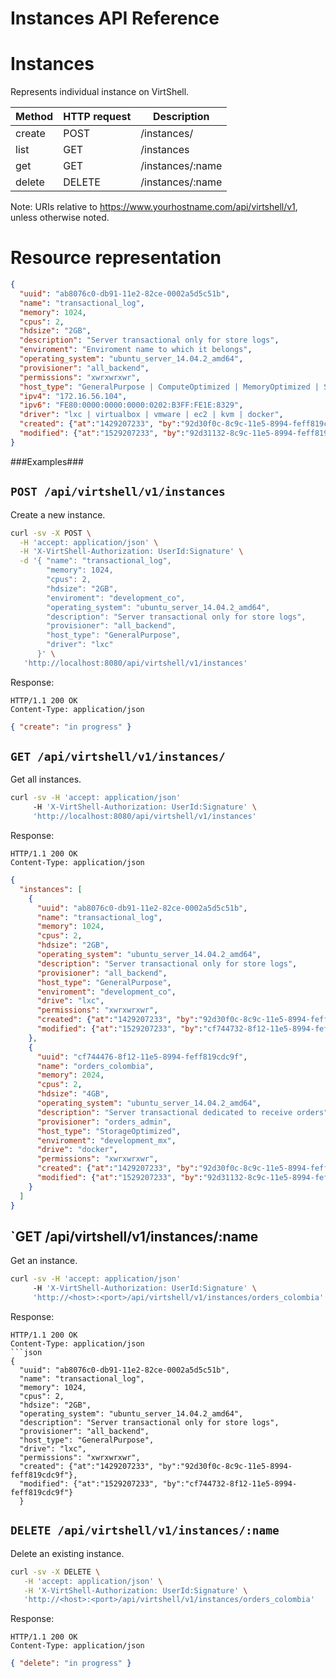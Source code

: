 Instances API Reference
=======================

Instances
=========
Represents individual instance on VirtShell.


| Method | HTTP request | Description |
| --- | --- | ---- |
| create | POST | /instances/ | Creates a new instance within an enviroment. |
| list | GET | /instances | Retrieves the list of instances. |
| get | GET | /instances/:name | Gets one instance by ID. |
| delete | DELETE | /instances/:name | Deletes an existing instance. |

Note:
URIs relative to https://www.yourhostname.com/api/virtshell/v1, unless otherwise noted.

Resource representation
=======================
```json
{
  "uuid": "ab8076c0-db91-11e2-82ce-0002a5d5c51b",
  "name": "transactional_log",
  "memory": 1024,
  "cpus": 2,
  "hdsize": "2GB",
  "description": "Server transactional only for store logs", 
  "enviroment": "Enviroment name to which it belongs",
  "operating_system": "ubuntu_server_14.04.2_amd64",
  "provisioner": "all_backend",
  "permissions": "xwrxwrxwr",
  "host_type": "GeneralPurpose | ComputeOptimized | MemoryOptimized | StorageOptimized",
  "ipv4": "172.16.56.104",
  "ipv6": "FE80:0000:0000:0000:0202:B3FF:FE1E:8329",
  "driver": "lxc | virtualbox | vmware | ec2 | kvm | docker",
  "created": {"at":"1429207233", "by":"92d30f0c-8c9c-11e5-8994-feff819cdc9f"},
  "modified": {"at":"1529207233", "by":"92d31132-8c9c-11e5-8994-feff819cdc9f"}
}
```

###Examples###

`POST /api/virtshell/v1/instances`
--------------------------------------------

Create a new instance.

```sh
curl -sv -X POST \
  -H 'accept: application/json' \
  -H 'X-VirtShell-Authorization: UserId:Signature' \
  -d '{ "name": "transactional_log",
        "memory": 1024,
        "cpus": 2,
        "hdsize": "2GB",
        "enviroment": "development_co", 
        "operating_system": "ubuntu_server_14.04.2_amd64",
        "description": "Server transactional only for store logs", 
        "provisioner": "all_backend",
        "host_type": "GeneralPurpose",
        "driver": "lxc"
      }' \
   'http://localhost:8080/api/virtshell/v1/instances'
```

Response:
```
HTTP/1.1 200 OK
Content-Type: application/json
```
```json
{ "create": "in progress" }
```

`GET /api/virtshell/v1/instances/`
----------------------------------------------

Get all instances.

```sh
curl -sv -H 'accept: application/json' 
     -H 'X-VirtShell-Authorization: UserId:Signature' \ 
     'http://localhost:8080/api/virtshell/v1/instances'
```

Response:
```
HTTP/1.1 200 OK
Content-Type: application/json
```
```json
{
  "instances": [
    {
      "uuid": "ab8076c0-db91-11e2-82ce-0002a5d5c51b",
      "name": "transactional_log",
      "memory": 1024,
      "cpus": 2,
      "hdsize": "2GB",
      "operating_system": "ubuntu_server_14.04.2_amd64",
      "description": "Server transactional only for store logs", 
      "provisioner": "all_backend",
      "host_type": "GeneralPurpose",
      "enviroment": "development_co", 
      "drive": "lxc",
      "permissions": "xwrxwrxwr",
      "created": {"at":"1429207233", "by":"92d30f0c-8c9c-11e5-8994-feff819cdc9f"},
      "modified": {"at":"1529207233", "by":"cf744732-8f12-11e5-8994-feff819cdc9f"}
    },
    { 
      "uuid": "cf744476-8f12-11e5-8994-feff819cdc9f",
      "name": "orders_colombia",
      "memory": 2024,
      "cpus": 2,
      "hdsize": "4GB",
      "operating_system": "ubuntu_server_14.04.2_amd64",
      "description": "Server transactional dedicated to receive orders", 
      "provisioner": "orders_admin",
      "host_type": "StorageOptimized",
      "enviroment": "development_mx",
      "drive": "docker",
      "permissions": "xwrxwrxwr",
      "created": {"at":"1429207233", "by":"92d30f0c-8c9c-11e5-8994-feff819cdc9f"},
      "modified": {"at":"1529207233", "by":"92d31132-8c9c-11e5-8994-feff819cdc9f"}
    }    
  ]
}   
```

`GET /api/virtshell/v1/instances/:name
----------------------------------------------

Get an instance.

```sh
curl -sv -H 'accept: application/json' 
     -H 'X-VirtShell-Authorization: UserId:Signature' \ 
     'http://<host>:<port>/api/virtshell/v1/instances/orders_colombia'
```

Response:

```
HTTP/1.1 200 OK
Content-Type: application/json
```json
{
  "uuid": "ab8076c0-db91-11e2-82ce-0002a5d5c51b",
  "name": "transactional_log",
  "memory": 1024,
  "cpus": 2,
  "hdsize": "2GB",
  "operating_system": "ubuntu_server_14.04.2_amd64",
  "description": "Server transactional only for store logs", 
  "provisioner": "all_backend",
  "host_type": "GeneralPurpose",
  "drive": "lxc",
  "permissions": "xwrxwrxwr",
  "created": {"at":"1429207233", "by":"92d30f0c-8c9c-11e5-8994-feff819cdc9f"},
  "modified": {"at":"1529207233", "by":"cf744732-8f12-11e5-8994-feff819cdc9f"}
  }
```


`DELETE /api/virtshell/v1/instances/:name`
----------------------------------------------

Delete an existing instance.

```sh
curl -sv -X DELETE \
   -H 'accept: application/json' \
   -H 'X-VirtShell-Authorization: UserId:Signature' \
   'http://<host>:<port>/api/virtshell/v1/instances/orders_colombia'
```

Response:
```
HTTP/1.1 200 OK
Content-Type: application/json
```
```json
{ "delete": "in progress" }
```
